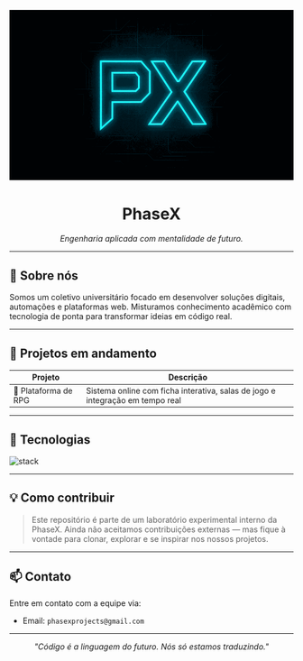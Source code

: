 <p align="center">
  <img src="https://github.com/Phasex-arch/Phasex-arch/blob/main/phasex_banner_smooth_loop.gif" width="1000" alt="PhaseX Logo"/>
</p>

<h1 align="center">
  <strong>PhaseX</strong>
</h1>

<p align="center">
  <i>Engenharia aplicada com mentalidade de futuro.</i>
</p>

---

## 🧪 Sobre nós

Somos um coletivo universitário focado em desenvolver soluções digitais, automações e plataformas web. Misturamos conhecimento acadêmico com tecnologia de ponta para transformar ideias em código real.

---

## 🚧 Projetos em andamento

| Projeto       | Descrição                                                                 |
|--------------|---------------------------------------------------------------------------|
| 🧙 Plataforma de RPG | Sistema online com ficha interativa, salas de jogo e integração em tempo real |

---

## 🧰 Tecnologias

<div style="display: flex; gap: 10px; flex-wrap: wrap;">
  <img src="https://skillicons.dev/icons?i=java,go,js,py,nodejs,unity,git,github,docker,mongodb" alt="stack"/>
</div>

---

## 💡 Como contribuir

> Este repositório é parte de um laboratório experimental interno da PhaseX. Ainda não aceitamos contribuições externas — mas fique à vontade para clonar, explorar e se inspirar nos nossos projetos.

---

## 📫 Contato

Entre em contato com a equipe via:
- Email: `phasexprojects@gmail.com`

---

<p align="center">
  <i>"Código é a linguagem do futuro. Nós só estamos traduzindo."</i>
</p>
